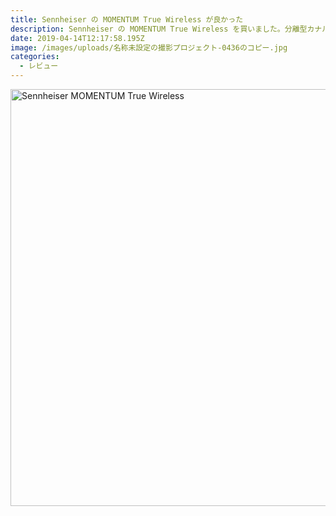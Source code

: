 ```yaml
---
title: Sennheiser の MOMENTUM True Wireless が良かった
description: Sennheiser の MOMENTUM True Wireless を買いました。分離型カナルイヤホンならこれは買い。
date: 2019-04-14T12:17:58.195Z
image: /images/uploads/名称未設定の撮影プロジェクト-0436のコピー.jpg
categories:
  - レビュー
---
```



<a data-flickr-embed="true"  href="https://www.flickr.com/photos/puzzel-fukuchi/32663531217/in/album-72157706529171741/" title="Sennheiser MOMENTUM True Wireless"><img src="https://live.staticflickr.com/7803/32663531217_5c7932cc50_b.jpg" width="1000" height="667" alt="Sennheiser MOMENTUM True Wireless"></a><script async src="//embedr.flickr.com/assets/client-code.js" charset="utf-8"></script>

